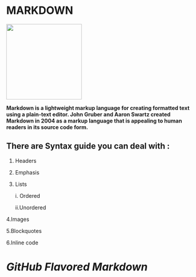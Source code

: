 # MARKDOWN
<img src="https://kirkstrobeck.github.io/whatismarkdown.com/img/markdown.png" width="200" height="200" />

**Markdown is a lightweight markup language for creating formatted text using a plain-text editor. John Gruber and Aaron Swartz created Markdown in 2004 as a markup language that is appealing to human readers in its source code form.**

## There are Syntax guide you can deal with :
1. Headers 

3. Emphasis
4. Lists

    i. Ordered
    
    ii.Unordered
    
4.Images

5.Blockquotes

6.Inline code


# *_GitHub Flavored Markdown_* 

 
 
